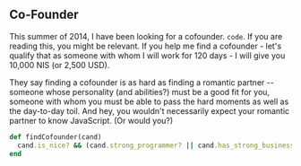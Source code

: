 <!-- {"created_at": "2014-08-08"} -->

## Co-Founder 

This summer of 2014, I have been looking for a cofounder. `code`. If you are reading this, you might be relevant. If you help me find a cofounder - let's qualify that as someone with whom I will work for 120 days - I will give you 10,000 NIS (or 2,500 USD). 

They say finding a cofounder is as hard as finding a romantic partner -- someone whose personality (and abilities?) must be a good fit for you, someone with whom you must be able to pass the hard moments as well as the day-to-day toil. And hey, you wouldn't necessarily expect your romantic partner to know JavaScript. (Or would you?)

~~~ ruby
def findCofounder(cand) 
  cand.is_nice? && (cand.strong_programmer? || cand.has_strong_business_skills?)
end
~~~   
